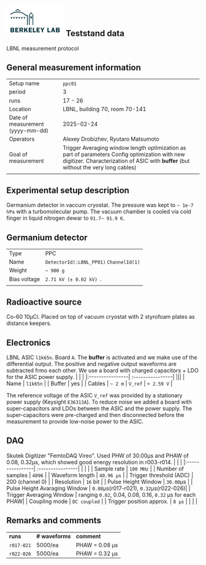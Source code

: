 ## <img src="./../../logo/lbnl_logo.png" alt="logo" width="150"/> Teststand data 
LBNL measurement protocol 

<style>
@media (prefers-color-scheme: dark) {
  .logo-inline {
    content: url("./../../logo/lbnl_logo_dark.png");
  }
}
</style>

## General measurement information
| | |
|:----------------| :----------------|
| Setup name | `ppc01`|
| period | 3 | 
| runs | 17 - 26 | 
| Location | LBNL, building 70,  room 70-141 |
| Date of measurement (yyyy-mm-dd) | 2025-02-24  | 
| Operators | Alexey Drobizhev, Ryutaro Matsumoto | 
| Goal of measurement | Trigger Averaging window length optimization as part of parameters Config optimization with new digitizer.  Characterization of ASIC with **buffer** (but without the very long cables)  |
| | |

## Experimental setup description
Germanium detector in vaccum cryostat. The pressure was kept to `~ 1e-7 hPa` with a turbomolecular pump. The vacuum chamber is cooled via cold finger in liquid nitrogen dewar to `91.7~ 91.9 K`. 

## Germanium detector
|        |                                          |
| ------ | ---------------------------------------- |
| Type   | PPC                                      |
| Name   | `DetectorId(:LBNL_PP01)`  `ChannelId(1)` |
| Weight | `~ 900 g`                                |
| Bias voltage | `2.71 kV (± 0.02 kV) `. |
|        |                                          |

## Radioactive source
Co-60 10µCi. Placed on top of vacuum cryostat with 2 styrofoam plates as distance keepers. 

## Electronics
LBNL ASIC `l1k65n`. Board `A`. The **buffer** is activated and we make use of the differential output. The positive and negative output waveforms are subtracted frmo each other. We use a board with charged capacitors + LDO for the ASIC power supply. 
| | |
|:----------------| :----------------|
|||
| Name | `l1k65n` |
| Buffer | yes |
| Cables | `~ 2 m` |
 `V_ref` | `+ 2.59 V` |

The reference voltage of the ASIC `V_ref` was provided by a stationary power supply (Keysight `E36313A`). To reduce noise 
we added a board with super-capacitors and LDOs between the ASIC and the power supply. The super-capacitors were pre-charged and then disconnected before the measurement to provide low-noise power to the ASIC.

## DAQ
Skutek Digitizer "FemtoDAQ Vireo". 
Used PHW of 30.00µs and PHAW of 0.08, 0.32µs, which showed good energy resolution in r003-r014.
| | |
|:----------------| :----------------|
|  |  | 
| Sample rate | `100 MHz` | 
| Number of samples | `4096` | 
| Waveform length | `40.96 µs` |
| Trigger threshold (ADC) | 200 (channel 0) |
| Resolution | `16` bit | 
| Pulse Height Window | `30.00`µs |
| Pulse Height Avaraging Window | `0.08`µs(r017-r021), `0.32`µs(r022-026)|
| Trigger Averaging Window | ranging `0.02`, 0.04, 0.08, 0.16,  `0.32` µs for each PHAW|
| Coupling mode | `DC coupled` | 
| Trigger position approx. | `8 µs` | 
| | |

## Remarks and comments

|          |                 |                       |
| :------- | :-------------- | :-------------------- |
| **runs** | **# waveforms** | **comment** |
| `r017-021`   | 5000/ea         | PHAW = 0.08 µs  |
| `r022-026`   | 5000/ea         | PHAW = 0.32 µs  |

